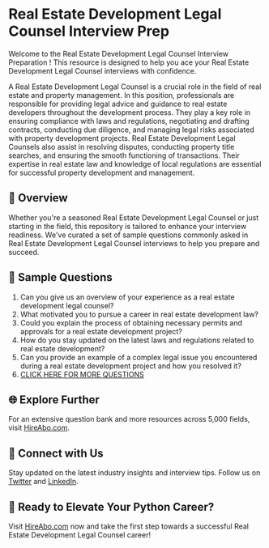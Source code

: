 # Real Estate Development Legal Counsel Interview Prep

Welcome to the Real Estate Development Legal Counsel Interview Preparation ! This resource is designed to help you ace your Real Estate Development Legal Counsel interviews with confidence.

A Real Estate Development Legal Counsel is a crucial role in the field of real estate and property management. In this position, professionals are responsible for providing legal advice and guidance to real estate developers throughout the development process. They play a key role in ensuring compliance with laws and regulations, negotiating and drafting contracts, conducting due diligence, and managing legal risks associated with property development projects. Real Estate Development Legal Counsels also assist in resolving disputes, conducting property title searches, and ensuring the smooth functioning of transactions. Their expertise in real estate law and knowledge of local regulations are essential for successful property development and management.

## 🚀 Overview

Whether you're a seasoned Real Estate Development Legal Counsel or just starting in the field, this repository is tailored to enhance your interview readiness. We've curated a set of sample questions commonly asked in Real Estate Development Legal Counsel interviews to help you prepare and succeed.

## 📝 Sample Questions

1. Can you give us an overview of your experience as a real estate development legal counsel?
2. What motivated you to pursue a career in real estate development law?
3. Could you explain the process of obtaining necessary permits and approvals for a real estate development project?
4. How do you stay updated on the latest laws and regulations related to real estate development?
5. Can you provide an example of a complex legal issue you encountered during a real estate development project and how you resolved it?
6. [CLICK HERE FOR MORE QUESTIONS](https://hireabo.com/job/21_3_15/Real%20Estate%20Development%20Legal%20Counsel)

## 🌐 Explore Further

For an extensive question bank and more resources across 5,000 fields, visit [HireAbo.com](https://www.hireabo.com).

## 📱 Connect with Us

Stay updated on the latest industry insights and interview tips. Follow us on [Twitter](https://twitter.com/hireabo) and [LinkedIn](https://www.linkedin.com/in/hire-abo-3609972a8/).

## 🚀 Ready to Elevate Your Python Career?

Visit [HireAbo.com](https://www.hireabo.com) now and take the first step towards a successful Real Estate Development Legal Counsel career!
